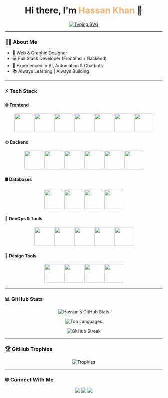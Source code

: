 <!-- Banner -->
<div align="center">
  <h1>Hi there, I'm <span style="color:#eab676;">Hassan Khan</span> 👋</h1>
  <a href="https://hassan112564.github.io/Hassan/">
    <img src="https://readme-typing-svg.herokuapp.com?font=Roboto&size=28&duration=3500&pause=500&center=true&vCenter=true&width=700&height=60&lines=Full+Stack+Web+Developer;Web+%26+Graphic+Designer;Frontend+%26+Backend+Expert;Generative+AI+%26+Automation+Engineer" alt="Typing SVG">
  </a>
</div>

---

### 👨‍💻 About Me  
- 🎨 Web & Graphic Designer  
- 💻 Full Stack Developer (Frontend + Backend)  
- 🚀 Experienced in AI, Automation & Chatbots  
- 📚 Always Learning | Always Building  

---

### ⚡ Tech Stack  

#### 🌐 Frontend  
<p align="center">
  <img src="https://img.icons8.com/color/96/html-5.png" width="60"/>
  <img src="https://img.icons8.com/color/96/css3.png" width="60"/>
  <img src="https://img.icons8.com/color/96/javascript.png" width="60"/>
  <img src="https://img.icons8.com/color/96/react-native.png" width="60"/>
  <img src="https://img.icons8.com/color/96/nextjs.png" width="60"/>
  <img src="https://img.icons8.com/color/96/tailwindcss.png" width="60"/>
  <img src="https://img.icons8.com/color/96/bootstrap.png" width="60"/>
</p>

#### ⚙️ Backend  
<p align="center">
  <img src="https://img.icons8.com/color/96/nodejs.png" width="60"/>
  <img src="https://img.icons8.com/color/96/express.png" width="60"/>
  <img src="https://img.icons8.com/color/96/php.png" width="60"/>
  <img src="https://img.icons8.com/color/96/laravel.png" width="60"/>
  <img src="https://img.icons8.com/color/96/django.png" width="60"/>
  <img src="https://img.icons8.com/color/96/python.png" width="60"/>
</p>

#### 🛢 Databases  
<p align="center">
  <img src="https://img.icons8.com/color/96/mongodb.png" width="60"/>
  <img src="https://img.icons8.com/color/96/mysql-logo.png" width="60"/>
  <img src="https://img.icons8.com/color/96/postgreesql.png" width="60"/>
  <img src="https://img.icons8.com/color/96/firebase.png" width="60"/>
</p>

#### 🔧 DevOps & Tools  
<p align="center">
  <img src="https://img.icons8.com/color/96/git.png" width="60"/>
  <img src="https://img.icons8.com/color/96/docker.png" width="60"/>
  <img src="https://img.icons8.com/color/96/kubernetes.png" width="60"/>
  <img src="https://img.icons8.com/color/96/linux.png" width="60"/>
  <img src="https://img.icons8.com/color/96/amazon-web-services.png" width="60"/>
</p>

#### 🎨 Design Tools  
<p align="center">
  <img src="https://img.icons8.com/color/96/adobe-photoshop.png" width="60"/>
  <img src="https://img.icons8.com/color/96/adobe-illustrator.png" width="60"/>
  <img src="https://img.icons8.com/color/96/figma.png" width="60"/>
  <img src="https://img.icons8.com/color/96/canva.png" width="60"/>
</p>

---

### 📊 GitHub Stats  
<div align="center">
  
![Hassan's GitHub Stats](https://github-readme-stats.vercel.app/api?username=hassan112564&show_icons=true&theme=tokyonight&hide_border=true)  

![Top Languages](https://github-readme-stats.vercel.app/api/top-langs/?username=hassan112564&layout=compact&theme=tokyonight&hide_border=true)  

![GitHub Streak](https://github-readme-streak-stats.herokuapp.com?user=hassan112564&theme=tokyonight&hide_border=true)  

</div>

---

### 🏆 GitHub Trophies  
<div align="center">
  
![Trophies](https://github-profile-trophy.vercel.app/?username=hassan112564&theme=algolia&no-frame=true&margin-w=15&margin-h=15)

</div>

---

### 🌐 Connect With Me  
<p align="center">
<a href="https://www.linkedin.com/in/Hassan-Khan-6673981b5/"><img src="https://img.shields.io/badge/-Hassan%20Khan-0077B5?style=for-the-badge&logo=Linkedin&logoColor=white"/></a>
<a href="mailto:hassanrustam009@gmail.com"><img src="https://img.shields.io/badge/-Gmail-D14836?style=for-the-badge&logo=Gmail&logoColor=white"/></a>
<a href="https://www.instagram.com/h_hassan.rk2980/"><img src="https://img.shields.io/badge/-@h_hassan.rk-E4405F?style=for-the-badge&logo=Instagram&logoColor=white"/></a>
</p>
